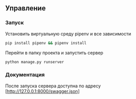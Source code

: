 ## Управление

### Запуск

Установить виртуальную среду pipenv и все зависимости
```bash
pip install pipenv && pipenv install
```

Перейти в папку проекта и запустить сервер
```bash
python manage.py runserver
```

### Документация

После запуска сервера доступна по адресу [http://127.0.0.1:8000/swagger.json]

